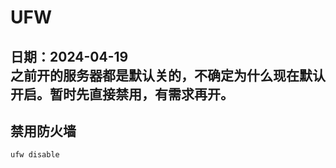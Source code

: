 # UFW
日期：2024-04-19<br>
之前开的服务器都是默认关的，不确定为什么现在默认开启。暂时先直接禁用，有需求再开。
 ---
## 禁用防火墙
``` bash
ufw disable
```